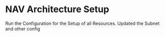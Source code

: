 # NAV Architecture Setup
Run the Configuration for the Setup of all Resources.
Updated the Subnet and other config
